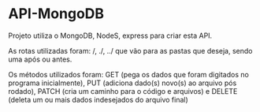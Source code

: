 # API-MongoDB
Projeto utiliza o MongoDB, NodeS, express para criar esta API.


As rotas utilizadas foram: /, ./, ../ que vão para as pastas que deseja, sendo uma após ou antes.


Os métodos utilizados foram: GET (pega os dados que foram digitados no programa inicialmente),
PUT (adiciona dado(s) novo(s) ao arquivo pós rodado),
PATCH (cria um caminho para o código e arquivos) e
DELETE (deleta um ou mais dados indesejados do arquivo final)
